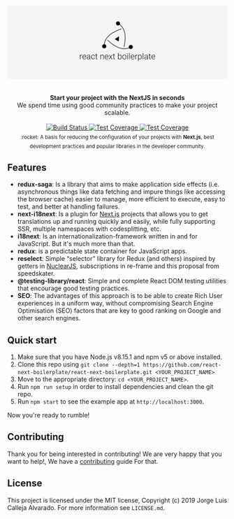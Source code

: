 [![react-next-boilerplate](./docs/images/Preview.png)](https://github.com/react-next-boilerplate/react-next-boilerplate)

<br />

<div align="center"><strong>Start your project with the NextJS in seconds</strong></div>
<div align="center">We spend time using good community practices to make your project scalable.</div>

<br />

<div align="center">
  <!-- Build Status -->
  <a href="https://travis-ci.org/react-next-boilerplate/react-next-boilerplate">
    <img src="https://img.shields.io/travis/react-next-boilerplate/react-next-boilerplate?style=flat-square" alt="Build Status" />
  </a>
  <!-- Test Coverage -->
  <a href="https://coveralls.io/github/react-next-boilerplate/react-next-boilerplate">
    <img src="https://img.shields.io/coveralls/github/react-next-boilerplate/react-next-boilerplate?style=flat-square" alt="Test Coverage" />
  </a>
  
  <!-- Quality -->
  <a href="https://app.codacy.com/manual/react-next-boilerplate/react-next-boilerplate/dashboard?bid=14562912">
    <img src="https://img.shields.io/codacy/grade/ee2b85244d434adaa5aa04470fcdde48?style=flat-square" alt="Test Coverage" />
  </a>
</div>

<div align="center">
  <sub>:rocket: A basis for reducing the configuration of your projects with <strong>Next.js</Strong>, best development practices and popular libraries in the developer community.</sub>
</div>

## Features

- **redux-saga**: Is a library that aims to make application side effects (i.e. asynchronous things like data fetching and impure things like accessing the browser cache) easier to manage, more efficient to execute, easy to test, and better at handling failures.
- **next-i18next**: Is a plugin for [Next.js](https://nextjs.org/) projects that allows you to get translations up and running quickly and easily, while fully supporting SSR, multiple namespaces with codesplitting, etc.
- **i18next**: Is an internationalization-framework written in and for JavaScript. But it's much more than that.
- **redux**: is a predictable state container for JavaScript apps.
- **reselect**: Simple “selector” library for Redux (and others) inspired by getters in [NuclearJS](https://optimizely.github.io/nuclear-js/), subscriptions in re-frame and this proposal from speedskater.
- **@testing-library/react**: Simple and complete React DOM testing utilities that encourage good testing practices.
- **SEO**: The advantages of this approach is to be able to create Rich User experiences in a uniform way, without compromising Search Engine Optimisation (SEO) factors that are key to good ranking on Google and other search engines.

## Quick start

1. Make sure that you have Node.js v8.15.1 and npm v5 or above installed.
2. Clone this repo using `git clone --depth=1 https://github.com/react-next-boilerplate/react-next-boilerplate.git <YOUR_PROJECT_NAME>`
3. Move to the appropriate directory: `cd <YOUR_PROJECT_NAME>`.
4. Run `npm run setup` in order to install dependencies and clean the git repo.
5. Run `npm start` to see the example app at `http://localhost:3000`.

Now you're ready to rumble!

## Contributing

Thank you for being interested in contributing! We are very happy that you want to help!, We have a [contributing](./CONTRIBUTING.md) guide For that.

## License

This project is licensed under the MIT license, Copyright (c) 2019 Jorge Luis Calleja Alvarado. For more information see `LICENSE.md`.
